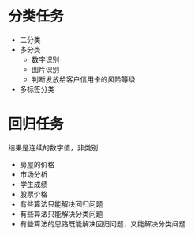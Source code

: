  # 分类任务
 - 二分类
 - 多分类
   - 数字识别
   - 图片识别
   - 判断发放给客户信用卡的风险等级
 - 多标签分类
 # 回归任务
 结果是连续的数字值，非类别
   - 房屋的价格
   - 市场分析
   - 学生成绩
   - 股票价格
   - 有些算法只能解决回归问题
   - 有些算法只能解决分类问题
   - 有些算法的思路既能解决回归问题，又能解决分类问题
  <script type="text/javascript" async src="https://cdn.mathjax.org/mathjax/latest/MathJax.js?config=TeX-MML-AM_CHTML"> </script>
